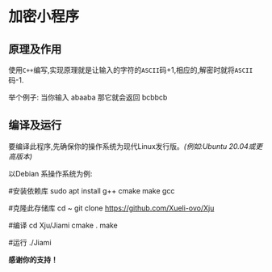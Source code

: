 # 加密小程序

## 原理及作用

使用`C++`编写,实现原理就是让输入的字符的`ASCII`码+1,相应的,解密时就将`ASCII`码-1.

举个例子:
当你输入
 abaaba
那它就会返回
 bcbbcb

## 编译及运行

要编译此程序,先确保你的操作系统为现代Linux发行版。*(例如:Ubuntu 20.04或更高版本)*

以Debian 系操作系统为例:

 #安装依赖库
 sudo apt install g++ cmake make gcc

 #克隆此存储库
 cd ~
 git clone <https://github.com/Xueli-ovo/Xju>

 #编译
 cd Xju/Jiami
 cmake .
 make

 #运行
 ./Jiami

**感谢你的支持！**